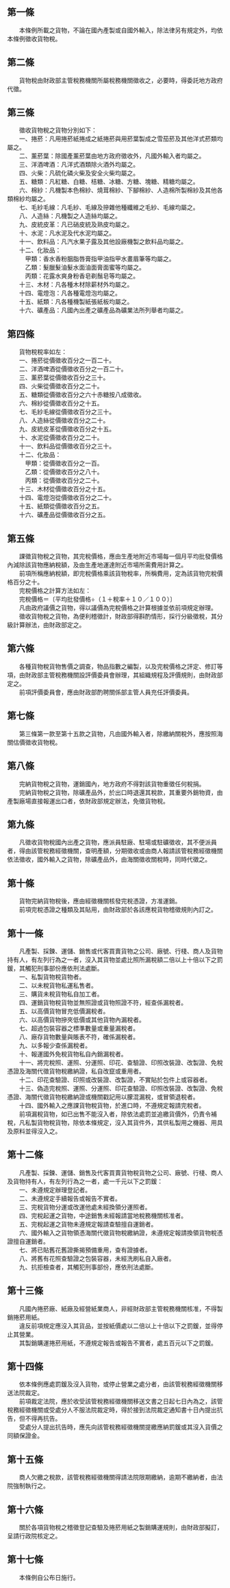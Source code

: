 第一條 
-------
　　本條例所載之貨物，不論在國內產製或自國外輸入，除法律另有規定外，均依本條例徵收貨物稅。  


第二條 
-------
　　貨物稅由財政部主管稅務機關所屬稅務機關徵收之，必要時，得委託地方政府代徵。  


第三條 
-------
　　徵收貨物稅之貨物分別如下：  
　　一、捲菸：凡用捲菸紙捲成之紙捲菸與用菸葉製成之雪茄菸及其他洋式菸類均屬之。  
　　二、薰菸葉：除國產薰菸葉由地方政府徵收外，凡國外輸入者均屬之。  
　　三、洋酒啤酒：凡洋式酒類除火酒外均屬之。  
　　四、火柴：凡硫化磷火柴及安全火柴均屬之。  
　　五、糖類：凡紅糖、白糖、桔糖、冰糖、方糖、塊糖、精糖均屬之。  
　　六、棉紗：凡機製本色棉紗、燒茸棉紗、下腳棉紗、人造棉所製棉紗及其他各類棉紗均屬之。  
　　七、毛紗毛線：凡毛紗、毛線及摻雜他種纖維之毛紗、毛線均屬之。  
　　八、人造絲：凡機製之人造絲均屬之。  
　　九、皮統皮革：凡已硝皮統及熟皮均屬之。  
　　十、水泥：凡水泥及代水泥均屬之。  
　　十一、飲料品：凡汽水果子露及其他設廠機製之飲料品均屬之。  
　　十二、化妝品：  
　　　甲類：香水香粉胭脂唇膏指甲油指甲水畫眉筆等均屬之。  
　　　乙類：髮臘髮油髮水面油面膏面蜜等均屬之。  
　　　丙類：花露水爽身粉香皂剃鬚皂等均屬之。  
　　十三、木材：凡各種木材除薪材外均屬之。  
　　十四、電燈泡：凡各種電燈泡均屬之。  
　　十五、紙類：凡各種機製紙張紙板均屬之。  
　　十六、礦產品：凡國內出產之礦產品為礦業法所列舉者均屬之。  


第四條 
-------
　　貨物稅稅率如左：  
　　一、捲菸從價徵收百分之一百二十。  
　　二、洋酒啤酒從價徵收百分之一百二十。  
　　三、薰菸葉從價徵收百分之三十。  
　　四、火柴從價徵收百分之二十。  
　　五、糖類從價徵收百分之六十赤糖按八成徵收。  
　　六、棉紗從價徵收百分之十五。  
　　七、毛紗毛線從價徵收百分之三十。  
　　八、人造絲從價徵收百分之二十。  
　　九、皮統皮革從價徵收百分之十五。  
　　十、水泥從價徵收百分之二十。  
　　十一、飲料品從價徵收百分之三十。  
　　十二、化妝品：  
　　　甲類：從價徵收百分之一百。  
　　　乙類：從價徵收百分之八十。  
　　　丙類：從價徵收百分之二十。  
　　十三、木材從價徵收百分之十五。  
　　十四、電燈泡從價徵收百分之二十。  
　　十五、紙類從價徵收百分之五。  
　　十六、礦產品從價徵收百分之五。  


第五條 
-------
　　課徵貨物稅之貨物，其完稅價格，應由生產地附近市場每一個月平均批發價格內減除該貨物應納稅額，及由生產地運達附近市場所需費用計算之。  
　　前項所稱應納稅額，即完稅價格乘該貨物稅率，所稱費用，定為該貨物完稅價格百分之十。  
　　完稅價格之計算方法如左：  
　　完稅價格＝〔平均批發價格÷（１＋稅率＋１０／１００）〕  
　　凡由政府議價之貨物，得以議價為完稅價格之計算根據並依前項規定辦理。  
　　徵收貨物稅之貨物，為便利稽徵計，財政部得斟酌情形，採行分級徵稅，其分級計算辦法，由財政部定之。  


第六條 
-------
　　各種貨物稅貨物售價之調查，物品指數之編製，以及完稅價格之評定、修訂等項，由財政部主管稅務機關設評價委員會辦理，其組織規程及評價規則，由財政部定之。  
　　前項評價委員會，應由財政部酌聘關係部主管人員充任評價委員。  


第七條 
-------
　　第三條第一款至第十五款之貨物，凡由國外輸入者，除繳納關稅外，應按照海關估價徵收貨物稅。  


第八條 
-------
　　完納貨物稅之貨物，運銷國內，地方政府不得對該貨物重徵任何稅捐。  
　　完納貨物稅之貨物，除礦產品外，於出口時退還其稅款，其重要外銷物資，由產製廠場直接報運出口者，依財政部規定辦法，免徵貨物稅。  


第九條 
-------
　　凡徵收貨物稅國內出產之貨物，應派員駐廠、駐場或駐礦徵收，其不便派員者，得由該管稅務經徵機關，查明產額，分期徵收或由商人報請該管稅務經徵機關依法徵收，國外輸入之貨物，除礦產品外，由海關徵收關稅時，同時代徵之。  


第十條 
-------
　　貨物完納貨物稅後，應由經徵機關核發完稅憑證，方准運銷。  
　　前項完稅憑證之種類及其貼用，由財政部於各該應稅貨物稽徵規則內訂之。  


第十一條 
---------
　　凡產製、採鍊、運儲、銷售或代客買賣貨物之公司、廠號、行棧、商人及貨物持有人，有左列行為之一者，沒入其貨物並處比照所漏稅額二倍以上十倍以下之罰鍰，其觸犯刑事部份應依刑法處斷。  
　　一、私製貨物稅貨物者。  
　　二、以未稅貨物私運私售者。  
　　三、購貨未稅貨物私自加工者。  
　　四、運銷貨物稅貨物並無照證或貨物照證不符，經查係漏稅者。  
　　五、以高價貨物冒充低價漏稅者。  
　　六、以高價貨物摻夾低價或其他貨物內漏稅者。  
　　七、超過包裝容器之標準數量或重量漏稅者。  
　　八、廠存貨物數量與賬表不符，確係漏稅者。  
　　九、以多報少查係漏稅者。  
　　十、報運國外免稅貨物私自內銷漏稅者。  
　　十一、將完稅照、運照、分運照、印花、查驗證、印照改裝證、改製證、免稅憑證及海關代徵貨物稅繳納證，私自改竄或重用者。  
　　十二、印花查驗證、印照或改裝證、改製證，不實貼於包件上或容器者。  
　　十三、偽造完稅照、運照、分運照、印花查驗證、印照改裝證、改製證、免稅憑證、海關代徵貨物稅繳納證或機關戳記用以朦混漏稅，或冒領退稅者。  
　　十四、國外輸入之應課貨物稅貨物，於進口時，不遵規定報請完稅者。  
　　前項漏稅貨物，如已出售不能沒入者，除依法處罰並追繳貨價外，仍責令補稅，凡私製貨物稅貨物，除依本條規定，沒入其貨件外，其供私製用之機器、用具及原料並得沒入之。  


第十二條 
---------
　　凡產製、採鍊、運儲、銷售及代客買賣貨物稅貨物之公司、廠號、行棧、商人及貨物持有人，有左列行為之一者，處一千元以下之罰鍰：  
　　一、未遵規定辦理登記者。  
　　二、未遵規定手續報告或報告不實者。  
　　三、完稅貨物分運或改運他處未經換領分運照者。  
　　四、完稅起運之貨物，中途銷售未經報請當地稅務機關核准者。  
　　五、完稅起運之貨物未遵規定報請查驗擅自運銷者。  
　　六、國外輸入之貨物領憑海關代徵貨物稅繳納證，未遵規定報請換領貨物稅憑證擅自運銷者。  
　　七、將已貼舊花舊證撕揭預備重用，查有證據者。  
　　八、將舊有花照查驗證之包裝容器，未經洗刷私自入廠者。  
　　九、抗拒檢查者，其觸犯刑事部份，應依刑法處斷。  


第十三條 
---------
　　凡國內捲菸廠、紙廠及經營紙業商人，非經財政部主管稅務機關核准，不得製銷捲菸用紙。  
　　違反前項規定應沒入其貨品，並按紙價處以二倍以上十倍以下之罰鍰，並得停止其營業。  
　　其製銷購運捲菸用紙，不遵規定報告或報告不實者，處五百元以下之罰鍰。  


第十四條 
---------
　　依本條例應處罰鍰及沒入貨物，或停止營業之處分者，由該管稅務經徵機關移送法院裁定。  
　　前項裁定法院，應於收受該管稅務經徵機關移送文書之日起七日內為之，該管稅務經徵機關或受處分人不服法院裁定時，得於接到法院裁定通知書十日內提出抗告，但不得再抗告。  
　　受處分人提出抗告時，應先向該管稅務經徵機關提繳應納罰鍰或其沒入貨價之同額保證金。  


第十五條 
---------
　　商人欠繳之稅款，該管稅務經徵機關得請法院限期繳納，逾期不繳納者，由法院強制執行之。  


第十六條 
---------
　　關於各項貨物稅之稽徵登記查驗及捲菸用紙之製銷購運規則，由財政部擬訂，呈請行政院核定之。  


第十七條 
---------
　　本條例自公布日施行。